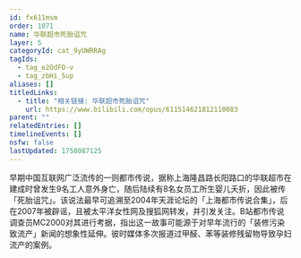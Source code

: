 ```yaml
---
id: fx611msm
order: 1071
name: 华联超市死胎诅咒
layer: 5
categoryId: cat_9yUWRRAg
tagIds:
  - tag_e2OdFO-v
  - tag_zbHi_5up
aliases: []
titledLinks:
  - title: "相关链接: 华联超市死胎诅咒"
    url: https://www.bilibili.com/opus/611514621812110083
parent: ""
relatedEntries: []
timelineEvents: []
nsfw: false
lastUpdated: 1758087125
---
```


早期中国互联网广泛流传的一则都市传说，据称上海隆昌路长阳路口的华联超市在建成时曾发生9名工人意外身亡，随后陆续有8名女员工所生婴儿夭折，因此被传「死胎诅咒」。该说法最早可追溯至2004年天涯论坛的「上海都市传说合集」，后在2007年被辟谣，且被太平洋女性网及搜狐网转发，并引发关注。B站都市传说调查员MC2000对其进行考据，指出这一故事可能源于对早年流行的「装修污染致流产」新闻的想象性延伸。彼时媒体多次报道过甲醛、苯等装修残留物导致孕妇流产的案例。